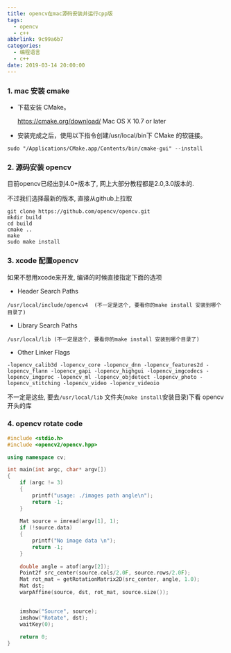```yaml
---
title: opencv在mac源码安装并运行cpp版
tags:
  - opencv
  - c++
abbrlink: 9c99a6b7
categories:
  - 编程语言
  - c++
date: 2019-03-14 20:00:00
---
```




### 1. mac 安装 cmake

+ 下载安装 CMake。

  https://cmake.org/download/   Mac OS X 10.7 or later

+ 安装完成之后，使用以下指令创建/usr/local/bin下 CMake 的软链接。

```shell
sudo "/Applications/CMake.app/Contents/bin/cmake-gui" --install
```



### 2. 源码安装 opencv

目前opencv已经出到4.0+版本了, 网上大部分教程都是2.0,3.0版本的.

不过我们选择最新的版本, 直接从github上拉取

```shell
git clone https://github.com/opencv/opencv.git
mkdir build
cd build
cmake ..
make 
sudo make install
```

<!-- more -->

### 3. xcode 配置opencv

如果不想用xcode来开发, 编译的时候直接指定下面的选项

+ Header Search Paths

```
/usr/local/include/opencv4  (不一定是这个, 要看你的make install 安装到哪个目录了)
```

+ Library Search Paths

```
/usr/local/lib (不一定是这个, 要看你的make install 安装到哪个目录了)
```

+ Other Linker Flags

```
-lopencv_calib3d -lopencv_core -lopencv_dnn -lopencv_features2d -lopencv_flann -lopencv_gapi -lopencv_highgui -lopencv_imgcodecs -lopencv_imgproc -lopencv_ml -lopencv_objdetect -lopencv_photo -lopencv_stitching -lopencv_video -lopencv_videoio 
```

不一定是这些, 要去`/usr/local/lib` 文件夹(`make install`安装目录)下看 opencv开头的库




### 4. opencv rotate code

```cpp
#include <stdio.h>
#include <opencv2/opencv.hpp>

using namespace cv;

int main(int argc, char* argv[])
{
    if (argc != 3)
    {
        printf("usage: ./images path angle\n");
        return -1;
    }
    
    Mat source = imread(argv[1], 1);
    if (!source.data)
    {
        printf("No image data \n");
        return -1;
    }
    
    double angle = atof(argv[2]);
    Point2f src_center(source.cols/2.0F, source.rows/2.0F);
    Mat rot_mat = getRotationMatrix2D(src_center, angle, 1.0);
    Mat dst;
    warpAffine(source, dst, rot_mat, source.size());
    

    imshow("Source", source);
    imshow("Rotate", dst);
    waitKey(0);
    
    return 0;
}
```

